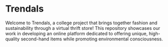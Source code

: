 # Trendals
Welcome to Trendals, a college project that brings together fashion and sustainability through a virtual thrift store! This repository showcases our work in developing an online platform dedicated to offering unique, high-quality second-hand items while promoting environmental consciousness.
